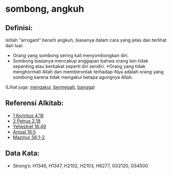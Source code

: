 # sombong, angkuh

## Definisi:

Istilah “arrogant” berarti angkuh, biasanya dalam cara yang jelas dan terlihat dari luar.

* Orang yang sombong sering kali menyombongkan diri.
* Sombong biasanya mencakup anggapan bahwa orang lain tidak sepenting atau berbakat seperti diri sendiri.
*Orang yang tidak menghormati Allah dan memberontak terhadap-Nya adalah orang yang sombong karena tidak mengakui betapa agungnya Allah.

(Lihat juga: [mengakui](../other/acknowledge.md), [bermegah](../kt/boast.md), [bangga](../other/proud.md))

## Referensi Alkitab:

* [1 Korintus 4:18](rc://en/tn/help/1co/04/18)
* [2 Petrus 2:18](rc://en/tn/help/2pe/02/18)
* [Yehezkiel 16:49](rc://en/tn/help/ezk/16/49)
* [Amsal 16:5](rc://en/tn/help/pro/16/05)
* [Mazmur 56:1-2](rc://en/tn/help/psa/056/001)

## Data Kata:

* Strong’s: H1346, H1347, H2102, H2103, H6277, G02120, G54500
